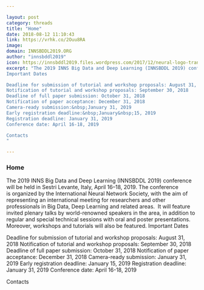 ```yaml
---

layout: post
category: threads
title: "Home"
date: 2018-08-12 11:10:43
link: https://vrhk.co/2Ouu8RA
image: 
domain: INNSBDDL2019.ORG
author: "innsbddl2019"
icon: https://innsbddl2019.files.wordpress.com/2017/12/neural-logo-transparent-cropped.png?w=89
excerpt: "The 2019 INNS Big Data and Deep Learning (INNSBDDL 2019) conference will be held in Sestri Levante, Italy, April 16&ndash;18, 2019. The conference is&nbsp;organized by the International Neural Network Society, with the aim of representing an international meeting for researchers and other professionals&nbsp;in Big Data, Deep Learning and related areas.&nbsp;&nbsp;It will feature invited plenary talks by world-renowned speakers in the area, in addition to regular and special technical sessions with oral and poster presentations. Moreover, workshops and tutorials will also be featured.
Important Dates

Deadline for submission of tutorial and workshop proposals: August 31, 2018
Notification of tutorial and workshop proposals: September 30, 2018
Deadline of full paper submission: October 31, 2018
Notification of paper acceptance: December 31, 2018
Camera-ready submission:&nbsp;January 31, 2019
Early registration deadline:&nbsp;January&nbsp;15, 2019
Registration deadline: January 31, 2019
Conference date: April 16-18, 2019

Contacts
"

---
```


### Home

The 2019 INNS Big Data and Deep Learning (INNSBDDL 2019) conference will be held in Sestri Levante, Italy, April 16&ndash;18, 2019. The conference is&nbsp;organized by the International Neural Network Society, with the aim of representing an international meeting for researchers and other professionals&nbsp;in Big Data, Deep Learning and related areas.&nbsp;&nbsp;It will feature invited plenary talks by world-renowned speakers in the area, in addition to regular and special technical sessions with oral and poster presentations. Moreover, workshops and tutorials will also be featured.
Important Dates

Deadline for submission of tutorial and workshop proposals: August 31, 2018
Notification of tutorial and workshop proposals: September 30, 2018
Deadline of full paper submission: October 31, 2018
Notification of paper acceptance: December 31, 2018
Camera-ready submission:&nbsp;January 31, 2019
Early registration deadline:&nbsp;January&nbsp;15, 2019
Registration deadline: January 31, 2019
Conference date: April 16-18, 2019

Contacts
